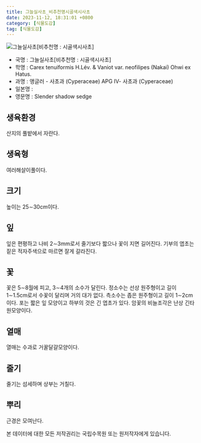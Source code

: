 ```yaml
---
title: 그늘실사초_비추천명시골색시사초
date: 2023-11-12, 18:31:01 +0800
category: [식물도감]
tag: [식물도감]
---
```




![그늘실사초[비추천명 : 시골색시사초]](http://www.nature.go.kr/fileUpload/plants/basic/Cyperaceae/Carex/P000007429/P000007429_202205_1_th2.jpg)
- 국명 : 그늘실사초[비추천명 : 시골색시사초]
- 학명 : Carex tenuiformis H.Lév. & Vaniot var. neofilipes (Nakai) Ohwi ex Hatus.
- 과명 : 앵글러 - 사초과 (Cyperaceae) APG Ⅳ- 사초과 (Cyperaceae)
- 일본명 : 
- 영문명 : Slender shadow sedge


## 생육환경
산지의 풀밭에서 자란다.
## 생육형
여러해살이풀이다.
## 크기
높이는 25∼30cm이다.
## 잎
잎은 편평하고 나비 2∼3mm로서 줄기보다 짧으나 꽃이 지면 길어진다. 기부의 엽초는 짙은 적자주색으로 마르면 잘게 갈라진다. 
## 꽃
꽃은 5∼8월에 피고, 3∼4개의 소수가 달린다. 정소수는 선상 원주형이고 길이 1∼1.5cm로서 수꽃이 달리며 거의 대가 없다. 측소수는 좁은 원주형이고 길이 1∼2cm이다. 포는 짧은 잎 모양이고 하부의 것은 긴 엽초가 있다. 암꽃의 비늘조각은 난상 긴타원모양이다.
## 열매
열매는 수과로 거꿀달걀모양이다.
## 줄기
줄기는 섬세하며 상부는 거칠다. 
## 뿌리
근경은 모여난다.






본 데이터에 대한 모든 저작권리는 국립수목원 또는 원저작자에게 있습니다.
